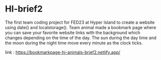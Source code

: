 # HI-brief2

The first team coding project for FED23 at Hyper Island to create a website using date() and localstorage().
Team animal made a bookmark page where you can save your favorite website links with the background which changes depending on the time of the day.
The sun during the day time and the moon during the night time move every minute as the clock ticks.

link : https://bookmarkpage-hi-animals-brief2.netlify.app/
